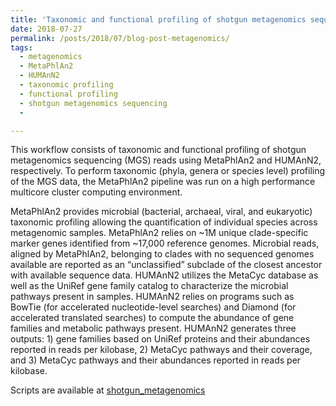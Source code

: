 ```yaml
---
title: 'Taxonomic and functional profiling of shotgun metagenomics sequencing data '
date: 2018-07-27
permalink: /posts/2018/07/blog-post-metagenomics/
tags:
  - metagenomics
  - MetaPhlAn2 
  - HUMAnN2
  - taxonomic profiling
  - functional profiling
  - shotgun metagenomics sequencing
  - 

---
```

This workflow consists of taxonomic and functional profiling of shotgun metagenomics sequencing (MGS) reads using MetaPhlAn2 and HUMAnN2, respectively. To perform taxonomic (phyla, genera or species level) profiling of the MGS data, the MetaPhlAn2 pipeline was run on a high performance multicore cluster computing environment. 

MetaPhlAn2 provides microbial (bacterial, archaeal, viral, and eukaryotic) taxonomic profiling allowing the quantification of individual species across metagenomic samples. MetaPhlAn2 relies on ~1M unique clade-specific marker genes identified from ~17,000 reference genomes. Microbial reads, aligned by MetaPhlAn2, belonging to clades with no sequenced genomes available are reported as an “unclassified” subclade of the closest ancestor with available sequence data.
HUMAnN2 utilizes the MetaCyc database as well as the UniRef gene family catalog to characterize the microbial pathways present in samples. HUMAnN2 relies on programs such as BowTie (for accelerated nucleotide-level searches) and Diamond (for accelerated translated searches) to compute the abundance of gene families and metabolic pathways present. HUMAnN2 generates three outputs: 1) gene families based on UniRef proteins and their abundances reported in reads per kilobase, 2) MetaCyc pathways and their coverage, and 3) MetaCyc pathways and their abundances reported in reads per kilobase.

Scripts are available at [shotgun_metagenomics](https://bitbucket.org/adinasarapu/shotgun_metagenomics/src)
